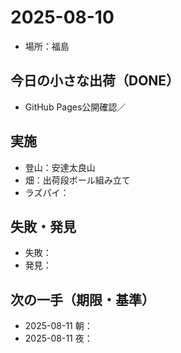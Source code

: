 # 2025-08-10
- 場所：福島

## 今日の小さな出荷（DONE）
- GitHub Pages公開確認／

## 実施
- 登山：安達太良山
- 畑：出荷段ボール組み立て
- ラズパイ：

## 失敗・発見
- 失敗：
- 発見：

## 次の一手（期限・基準）
- 2025-08-11 朝：
- 2025-08-11 夜：
